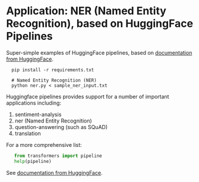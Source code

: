 # Application: NER (Named Entity Recognition), based on HuggingFace Pipelines

Super-simple examples of HuggingFace pipelines, based on <a href="https://huggingface.co/transformers/task_summary.html">documentation from HuggingFace</a>.

```shell 
  pip install -r requirements.txt

  # Named Entity Recognition (NER)
  python ner.py < sample_ner_input.txt

```

Huggingface pipelines provides support for a number of important applications including:
<ol>
<li>sentiment-analysis</li>
<li>ner (Named Entity Recognition)</li>
<li>question-answering (such as SQuAD)</li>
<li>translation</li>
</ol>

For a more comprehensive list:

```python
   from transformers import pipeline
   help(pipeline)
```

See <a href="https://huggingface.co/transformers/task_summary.html">documentation from HuggingFace</a>.

